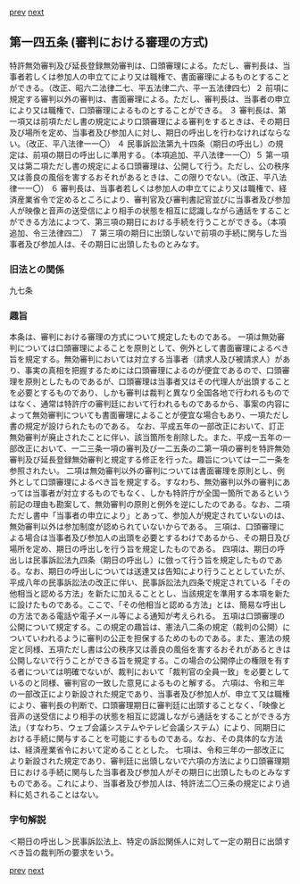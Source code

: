 [prev](/specific/markdowns/特許法/208_Mp-Ch_6-At_144_2.md)
[next](/specific/markdowns/特許法/210_Mp-Ch_6-At_146.md)
## 第一四五条 (審判における審理の方式)
特許無効審判及び延長登録無効審判は、口頭審理による。ただし、審判長は、当事者若しくは参加人の申立てにより又は職権で、書面審理によるものとすることができる。（改正、昭六二法律二七、平五法律二六、平一五法律四七）２ 前項に規定する審判以外の審判は、書面審理による。ただし、審判長は、当事者の申立により又は職権で、口頭審理によるものとすることができる。
３ 審判長は、第一項又は前項ただし書の規定により口頭審理による審判をするときは、その期日及び場所を定め、当事者及び参加人に対し、期日の呼出しを行わなければならない。（改正、平八法律一一〇）
４ 民事訴訟法第九十四条（期日の呼出し）の規定は、前項の期日の呼出しに準用する。（本項追加、平八法律一一〇）５ 第一項又は第二項ただし書の規定による口頭審理は、公開して行う。ただし、公の秩序又は善良の風俗を害するおそれがあるときは、この限りでない。（改正、平八法律一一〇）
６ 審判長は、当事者若しくは参加人の申立てにより又は職権で、経済産業省令で定めるところにより、審判官及び審判書記官並びに当事者及び参加人が映像と音声の送受信により相手の状態を相互に認識しながら通話をすることができる方法によつて、第三項の期日における手続を行うことができる。（本項追加、令三法律四二）
７ 第三項の期日に出頭しないで前項の手続に関与した当事者及び参加人は、その期日に出頭したものとみなす。

### 旧法との関係
九七条

### 趣旨
本条は、審判における審理の方式について規定したものである。
一項は無効審判については口頭審理によることを原則として、例外として書面審理によるべき旨を規定する。無効審判においては対立する当事者（請求人及び被請求人）があり、事実の真相を把握するためには口頭審理によるのが便宜であるので、口頭審理を原則としたものであるが、口頭審理は当事者又はその代理人が出頭することを必要とするものであり、しかも審判は裁判と異なり全国各地で行われるものではなく、通常は特許庁の審判廷において行われるものであるから、事案の内容によって無効審判についても書面審理によることが便宜な場合もあり、一項ただし書の規定が設けられたものである。
なお、平成五年の一部改正において、訂正無効審判が廃止されたことに伴い、該当箇所を削除した。また、平成一五年の一部改正において、一二三条一項の審判及び一二五条の二第一項の審判を特許無効審判及び延長登録無効審判と規定する修正を行った。趣旨については一二一条を参照されたい。
二項は無効審判以外の審判については書面審理を原則とし、例外として口頭審理によるべき旨を規定する。すなわち、無効審判以外の審判にあっては当事者が対立するものでもなく、しかも特許庁が全国一箇所であるという前記の理由も勘案して、無効審判の原則と例外を逆にしたのである。なお、二項ただし書中「当事者の申立により」とあって、参加人が規定されていないのは、無効審判以外は参加制度が認められていないからである。
三項は、口頭審理による場合は当事者及び参加人の出頭を必要とするわけであるから、その期日及び場所を定め、期日の呼出しを行う旨を規定したものである。
四項は、期日の呼出しは民事訴訟法九四条（期日の呼出し）に倣って行う旨を規定したものである。なお、期日の呼出しについては送達又は告知により行うこととしていたが、平成八年の民事訴訟法の改正に伴い、民事訴訟法九四条で規定されている「その他相当と認める方法」を新たに加えることとし、当該規定を準用する本項を新たに設けたものである。ここで、「その他相当と認める方法」とは、簡易な呼出しの方法である電話や電子メール等による通知が考えられる。
五項は口頭審理の公開について規定する。この規定の趣旨は、憲法八二条の規定（裁判の公開）についていわれるように審判の公正を担保するためのものである。また、憲法の規定と同様、五項ただし書は公の秩序又は善良の風俗を害するおそれがあるときは公開しないで行うことができる旨を規定する。この場合の公開停止の権限を有する者については明確でないが、裁判において「裁判官の全員一致」を必要としているのと同様、審判官の一致した意見によるものと解する。
六項は、令和三年の一部改正により新設された規定であり、当事者及び参加人が、申立て又は職権により、審判長の判断で、口頭審理期日に審判廷に出頭することなく、「映像と音声の送受信により相手の状態を相互に認識しながら通話をすることができる方法」（すなわち、ウェブ会議システムやテレビ会議システム）により、同期日における手続に関与することを可能にするものである。なお、その具体的な方法は、経済産業省令において定めることとした。
七項は、令和三年の一部改正により新設された規定であり、審判廷に出頭しないで六項の方法により口頭審理期日における手続に関与した当事者及び参加人がその期日に出頭したものとみなすものである。これにより、当事者及び参加人は、特許法二〇三条の規定により過料に処されることはない。

### 字句解説
＜期日の呼出し＞民事訴訟法上、特定の訴訟関係人に対して一定の期日に出頭すべき旨の裁判所の要求をいう。

[prev](/specific/markdowns/特許法/208_Mp-Ch_6-At_144_2.md)
[next](/specific/markdowns/特許法/210_Mp-Ch_6-At_146.md)